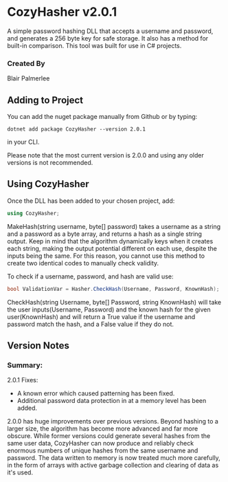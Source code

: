 # CozyHasher v2.0.1

A simple password hashing DLL that accepts a username and password, and generates a 256 byte key for safe storage. It also has a method for built-in comparison. This tool was built for use in C# projects. 

### Created By

Blair Palmerlee

## Adding to Project

You can add the nuget package manually from Github or by typing:

```
dotnet add package CozyHasher --version 2.0.1
```

in your CLI.

Please note that the most current version is 2.0.0 and using any older versions is not recommended. 

## Using CozyHasher

Once the DLL has been added to your chosen project, add:

```C#
using CozyHasher;
```

MakeHash(string username, byte[] password) takes a username as a string and a password as a byte array, and returns a hash as a single string output. Keep in mind that the algorithm dynamically keys when it creates each string, making the output potential different on each use, despite the inputs being the same. For this reason, you cannot use this method to create two identical codes to manually check validity.

To check if a username, password, and hash are valid use:

```C#
bool ValidationVar = Hasher.CheckHash(Username, Password, KnownHash);
```
CheckHash(string Username, byte[] Password, string KnownHash) will take the user inputs(Username, Password) and the known hash for the given user(KnownHash) and will return a True value if the username and password match the hash, and a False value if they do not.


## Version Notes

### Summary: 

2.0.1 Fixes:

* A known error which caused patterning has been fixed. 
* Additional password data protection in at a memory level has been added.

2.0.0 has huge improvements over previous versions. Beyond hashing to a larger size, the algorithm has become more advanced and far more obscure. While former versions could generate several hashes from the same user data, CozyHasher can now produce and reliably check enormous numbers of unique hashes from the same username and password. The data written to memory is now treated much more carefully, in the form of arrays with active garbage collection and clearing of data as it's used.
